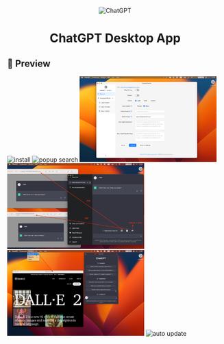 <div align="center">
<p align="center">
<img width="180" src="../../public/logo.png" alt="ChatGPT">
<h1 align="center">ChatGPT Desktop App</h1>
</div>


## 👀 Preview

<img width="320" src="../../assets/install.png" alt="install"> <img width="320" src="../../assets/chatgpt-popup-search.png" alt="popup search">
<img width="320" src="../../assets/chatgpt-control-center-general.png" alt="control center"> <img width="320" src="../../assets/chatgpt-export.png" alt="export">
<img width="320" src="../../assets/chatgpt-dalle2-tray.png" alt="dalle2 tray"> <img width="320" src="../../assets/auto-update.png" alt="auto update">

